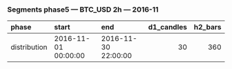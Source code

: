 ### Segments phase5 — BTC_USD 2h — 2016-11

| phase        | start               | end                 |   d1_candles |   h2_bars |
|:-------------|:--------------------|:--------------------|-------------:|----------:|
| distribution | 2016-11-01 00:00:00 | 2016-11-30 22:00:00 |           30 |       360 |
